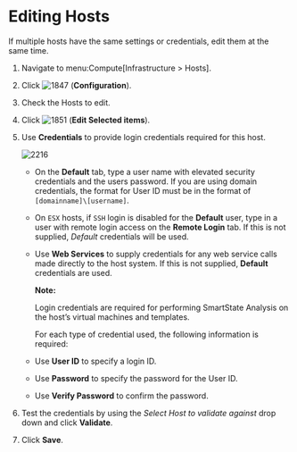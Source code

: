 # Editing Hosts

If multiple hosts have the same settings or credentials, edit them at
the same time.

1.  Navigate to menu:Compute\[Infrastructure \> Hosts\].

2.  Click ![1847](../images/1847.png) (**Configuration**).

3.  Check the Hosts to edit.

4.  Click ![1851](../images/1851.png) (**Edit Selected items**).

5.  Use **Credentials** to provide login credentials required for this
    host.

    ![2216](../images/2216.png)

      - On the **Default** tab, type a user name with elevated security
        credentials and the users password. If you are using domain
        credentials, the format for User ID must be in the format of
        `[domainname]\[username]`.

      - On `ESX` hosts, if `SSH` login is disabled for the **Default**
        user, type in a user with remote login access on the **Remote
        Login** tab. If this is not supplied, *Default* credentials will
        be used.

      - Use **Web Services** to supply credentials for any web service
        calls made directly to the host system. If this is not supplied,
        **Default** credentials are used.

        **Note:**

        Login credentials are required for performing SmartState Analysis on the host’s virtual machines and templates.

        For each type of credential used, the following information is required:

      - Use **User ID** to specify a login ID.

      - Use **Password** to specify the password for the User ID.

      - Use **Verify Password** to confirm the password.

6.  Test the credentials by using the *Select Host to validate against*
    drop down and click **Validate**.

7.  Click **Save**.
